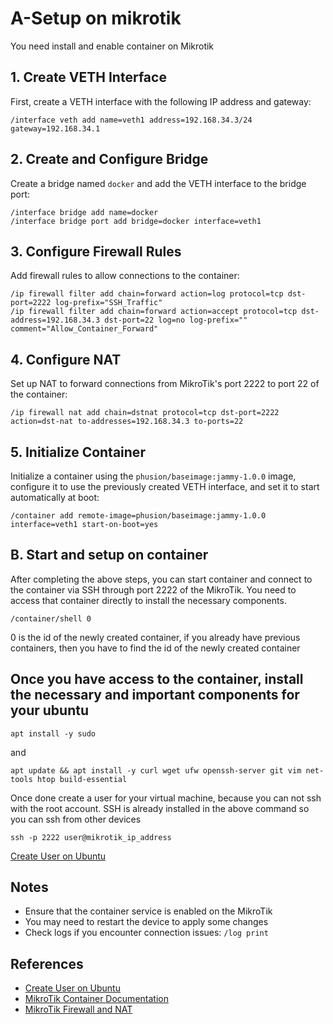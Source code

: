 # A-Setup on mikrotik

You need install and enable container on Mikrotik

## 1. Create VETH Interface

First, create a VETH interface with the following IP address and gateway:

```
/interface veth add name=veth1 address=192.168.34.3/24 gateway=192.168.34.1
```

## 2. Create and Configure Bridge

Create a bridge named `docker` and add the VETH interface to the bridge port:

```
/interface bridge add name=docker
/interface bridge port add bridge=docker interface=veth1
```

## 3. Configure Firewall Rules

Add firewall rules to allow connections to the container:

```
/ip firewall filter add chain=forward action=log protocol=tcp dst-port=2222 log-prefix="SSH_Traffic"
/ip firewall filter add chain=forward action=accept protocol=tcp dst-address=192.168.34.3 dst-port=22 log=no log-prefix="" comment="Allow_Container_Forward"
```

## 4. Configure NAT

Set up NAT to forward connections from MikroTik's port 2222 to port 22 of the container:

```
/ip firewall nat add chain=dstnat protocol=tcp dst-port=2222 action=dst-nat to-addresses=192.168.34.3 to-ports=22
```

## 5. Initialize Container

Initialize a container using the `phusion/baseimage:jammy-1.0.0` image, configure it to use the previously created VETH interface, and set it to start automatically at boot:

```
/container add remote-image=phusion/baseimage:jammy-1.0.0 interface=veth1 start-on-boot=yes
```

## B. Start and setup on container

After completing the above steps, you can start container and connect to the container via SSH through port 2222 of the MikroTik.
You need to access that container directly to install the necessary components.
```
/container/shell 0
```
0 is the id of the newly created container, if you already have previous containers, then you have to find the id of the newly created container 

## Once you have access to the container, install the necessary and important components for your ubuntu
```
apt install -y sudo
```
and
```
apt update && apt install -y curl wget ufw openssh-server git vim net-tools htop build-essential
```
Once done create a user for your virtual machine, because you can not ssh with the root account. SSH is already installed in the above command so you can ssh from other devices
```
ssh -p 2222 user@mikrotik_ip_address
```
[Create User on Ubuntu](https://github.com/x1-2023/phusion-mikrotik/blob/main/user.md)
## Notes

- Ensure that the container service is enabled on the MikroTik
- You may need to restart the device to apply some changes
- Check logs if you encounter connection issues: `/log print`



## References
- [Create User on Ubuntu](https://github.com/x1-2023/phusion-mikrotik/blob/main/user.md)
- [MikroTik Container Documentation](https://help.mikrotik.com/docs/display/ROS/Container)
- [MikroTik Firewall and NAT](https://help.mikrotik.com/docs/display/ROS/Firewall+and+QoS)
